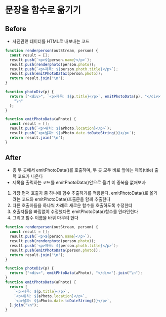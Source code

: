 # 문장을 함수로 옮기기

## Before

- 사진관련 데이터를 HTML로 내보내는 코드

```javascript
function renderperson(outStream, person) {
  const result = [];
  result.push(`<p>${person.name}</p>`);
  result.push(renderphoto(person.photo));
  result.push(`<p>제목: ${person.photh.title}</p>`);
  result.push(emitPhotoDataI(person.photo));
  return result.join("\n");
}

function photoDiv(p) {
  return ["<div>", `<p>제목: ${p.title}</p>`, emitPhotoData(p), "</div>"].join(
    "\n"
  );
}

function emitPhotoData(aPhoto) {
  const result = [];
  result.push(`<p>위치: ${aPhoto.location}</p>`);
  result.push(`<p>날짜: ${aPhoto.date.toDateString()}</p>`);
  return result.join("\n");
}
```

## After

- 총 두 곳에서 emitPhotoData()를 호출하며, 두 곳 모두 바로 앞에는 제목(title) 출력 코드가 나온다
- 제목을 출력하는 코드를 emitPhotoData()안으로 옮겨 이 중복을 없애보자

1. 가장 먼저 호출자 중 하나에 함수 추출하기를 적용한다. emitPhotoData()로 옮기려는 코드와 emitPhotoData()호출문을 함께 추출한다
2. 다른 호출자들을 하나씩 차례로 새로운 함수를 호출하도록 수정한더
3. 호출자들을 빠짐없이 수정했다면 emitPhotoData()함수를 인라인한다
4. 그리고 함수 이름을 바꿔 마무리 한다

```javascript
function renderperson(outStream, person) {
  const result = [];
  result.push(`<p>${person.name}</p>`);
  result.push(renderphoto(person.photo));
  result.push(`<p>제목: ${person.photh.title}</p>`);
  result.push(emitPhotoData(person.photo));
  return result.join("\n");
}

function photoDiv(p) {
  return ["<div>", emitPhtoData(aPhoto), "</div>"].join("\n");
}
function emitPhotoData(aPhoto) {
  return [
    `<p>제목: ${p.title}</p>`,
    `<p>위치: ${aPhoto.location}</p>`,
    `<p>날짜: ${aPhoto.date.toDateString()}</p>`,
  ].join("\n");
}
```
